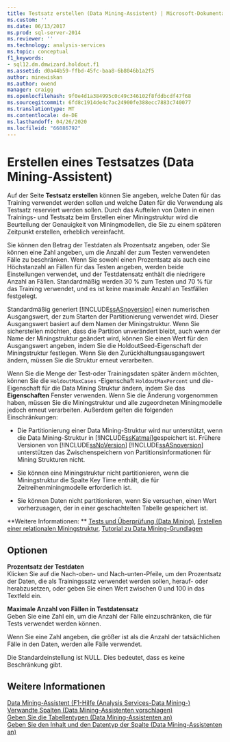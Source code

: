 ```yaml
---
title: Testsatz erstellen (Data Mining-Assistent) | Microsoft-Dokumentation
ms.custom: ''
ms.date: 06/13/2017
ms.prod: sql-server-2014
ms.reviewer: ''
ms.technology: analysis-services
ms.topic: conceptual
f1_keywords:
- sql12.dm.dmwizard.holdout.f1
ms.assetid: d0a44b59-ffbd-45fc-baa8-6b8046b1a2f5
author: minewiskan
ms.author: owend
manager: craigg
ms.openlocfilehash: 9f0e4d1a384995c0c49c346102f8fddbcdf47f68
ms.sourcegitcommit: 6fd8c1914de4c7ac24900fe388ecc7883c740077
ms.translationtype: MT
ms.contentlocale: de-DE
ms.lasthandoff: 04/26/2020
ms.locfileid: "66086792"
---
```

# <a name="create-testing-set-data-mining-wizard"></a>Erstellen eines Testsatzes (Data Mining-Assistent)
  Auf der Seite **Testsatz erstellen** können Sie angeben, welche Daten für das Training verwendet werden sollen und welche Daten für die Verwendung als Testsatz reserviert werden sollen. Durch das Aufteilen von Daten in einen Trainings- und Testsatz beim Erstellen einer Miningstruktur wird die Beurteilung der Genauigkeit von Miningmodellen, die Sie zu einem späteren Zeitpunkt erstellen, erheblich vereinfacht.  
  
 Sie können den Betrag der Testdaten als Prozentsatz angeben, oder Sie können eine Zahl angeben, um die Anzahl der zum Testen verwendeten Fälle zu beschränken. Wenn Sie sowohl einen Prozentsatz als auch eine Höchstanzahl an Fällen für das Testen angeben, werden beide Einstellungen verwendet, und der Testdatensatz enthält die niedrigere Anzahl an Fällen. Standardmäßig werden 30 % zum Testen und 70 % für das Training verwendet, und es ist keine maximale Anzahl an Testfällen festgelegt.  
  
 Standardmäßig generiert [!INCLUDE[ssASnoversion](../includes/ssasnoversion-md.md)] einen numerischen Ausgangswert, der zum Starten der Partitionierung verwendet wird. Dieser Ausgangswert basiert auf dem Namen der Miningstruktur. Wenn Sie sicherstellen möchten, dass die Partition unverändert bleibt, auch wenn der Name der Miningstruktur geändert wird, können Sie einen Wert für den Ausgangswert angeben, indem Sie die HoldoutSeed-Eigenschaft der Miningstruktur festlegen. Wenn Sie den Zurückhaltungsausgangswert ändern, müssen Sie die Struktur erneut verarbeiten.  
  
 Wenn Sie die Menge der Test-oder Trainingsdaten später ändern möchten, können Sie die `HoldoutMaxCases` -Eigenschaft `HoldoutMaxPercent` und die-Eigenschaft für die Data Mining Struktur ändern, indem Sie das **Eigenschaften** Fenster verwenden. Wenn Sie die Änderung vorgenommen haben, müssen Sie die Miningstruktur und alle zugeordneten Miningmodelle jedoch erneut verarbeiten. Außerdem gelten die folgenden Einschränkungen:  
  
-   Die Partitionierung einer Data Mining-Struktur wird nur unterstützt, wenn die Data Mining-Struktur in [!INCLUDE[ssKatmai](../includes/sskatmai-md.md)]gespeichert ist. Frühere Versionen von [!INCLUDE[ssNoVersion](../includes/ssnoversion-md.md)] [!INCLUDE[ssASnoversion](../includes/ssasnoversion-md.md)] unterstützen das Zwischenspeichern von Partitionsinformationen für Mining Strukturen nicht.  
  
-   Sie können eine Miningstruktur nicht partitionieren, wenn die Miningstruktur die Spalte Key Time enthält, die für Zeitreihenminingmodelle erforderlich ist.  
  
-   Sie können Daten nicht partitionieren, wenn Sie versuchen, einen Wert vorherzusagen, der in einer geschachtelten Tabelle gespeichert ist.  
  
 **Weitere Informationen: ** [Tests und Überprüfung &#40;Data Mining&#41;](data-mining/testing-and-validation-data-mining.md), [Erstellen einer relationalen Miningstruktur](data-mining/create-a-relational-mining-structure.md), [Tutorial zu Data Mining-Grundlagen](../../2014/tutorials/basic-data-mining-tutorial.md)  
  
## <a name="options"></a>Optionen  
 **Prozentsatz der Testdaten**  
 Klicken Sie auf die Nach-oben- und Nach-unten-Pfeile, um den Prozentsatz der Daten, die als Trainingssatz verwendet werden sollen, herauf- oder herabzusetzen, oder geben Sie einen Wert zwischen 0 und 100 in das Textfeld ein.  
  
 **Maximale Anzahl von Fällen in Testdatensatz**  
 Geben Sie eine Zahl ein, um die Anzahl der Fälle einzuschränken, die für Tests verwendet werden können.  
  
 Wenn Sie eine Zahl angeben, die größer ist als die Anzahl der tatsächlichen Fälle in den Daten, werden alle Fälle verwendet.  
  
 Die Standardeinstellung ist NULL. Dies bedeutet, dass es keine Beschränkung gibt.  
  
## <a name="see-also"></a>Weitere Informationen  
 [Data Mining-Assistent (F1-Hilfe &#40;Analysis Services-Data Mining-&#41;](data-mining-wizard-f1-help-analysis-services-data-mining.md)   
 [Verwandte Spalten &#40;Data Mining-Assistenten vorschlagen&#41;](suggest-related-columns-data-mining-wizard.md)   
 [Geben Sie die Tabellentypen &#40;Data Mining-Assistenten an&#41;](specify-table-types-data-mining-wizard.md)   
 [Geben Sie den Inhalt und den Datentyp der Spalte &#40;Data Mining-Assistenten an&#41;](specify-the-column-s-content-and-data-type-data-mining-wizard.md)  
  
  
